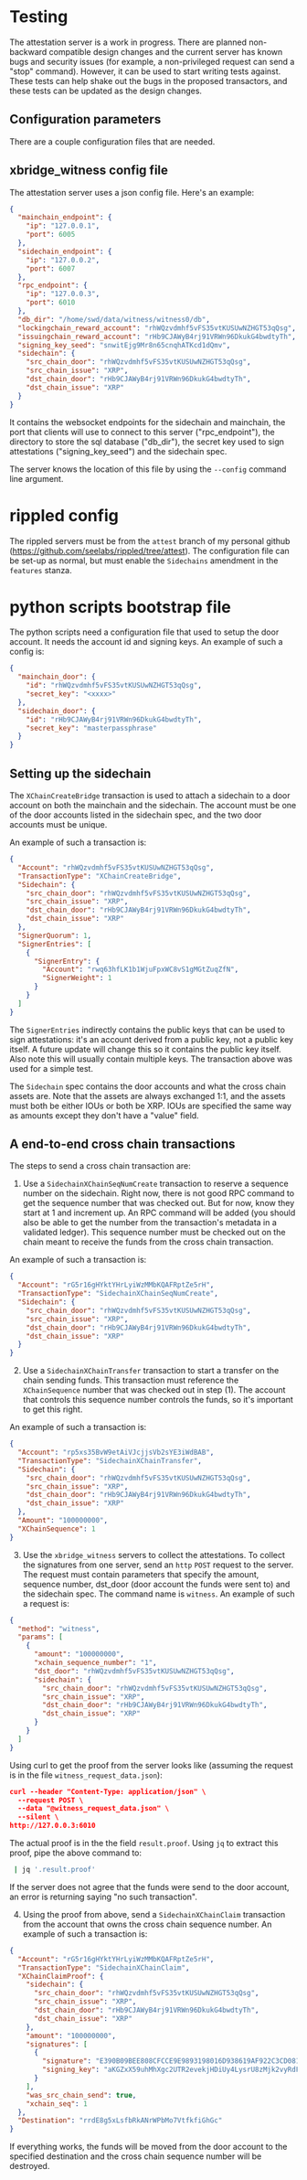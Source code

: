 # Testing

The attestation server is a work in progress. There are planned non-backward
compatible design changes and the current server has known bugs and security
issues (for example, a non-privileged request can send a "stop" command).
However, it can be used to start writing tests against. These tests can help
shake out the bugs in the proposed transactors, and these tests can be updated
as the design changes.


## Configuration parameters

There are a couple configuration files that are needed. 


## xbridge_witness config file
The attestation server uses a json config file. Here's an example:

```json
{
  "mainchain_endpoint": {
    "ip": "127.0.0.1",
    "port": 6005
  },
  "sidechain_endpoint": {
    "ip": "127.0.0.2",
    "port": 6007
  },
  "rpc_endpoint": {
    "ip": "127.0.0.3",
    "port": 6010
  },
  "db_dir": "/home/swd/data/witness/witness0/db",
  "lockingchain_reward_account": "rhWQzvdmhf5vFS35vtKUSUwNZHGT53qQsg",
  "issuingchain_reward_account": "rHb9CJAWyB4rj91VRWn96DkukG4bwdtyTh",
  "signing_key_seed": "snwitEjg9Mr8n65cnqhATKcd1dQmv",
  "sidechain": {
    "src_chain_door": "rhWQzvdmhf5vFS35vtKUSUwNZHGT53qQsg",
    "src_chain_issue": "XRP",
    "dst_chain_door": "rHb9CJAWyB4rj91VRWn96DkukG4bwdtyTh",
    "dst_chain_issue": "XRP"
  }
}
```

It contains the websocket endpoints for the sidechain and mainchain, the port
that clients will use to connect to this server ("rpc_endpoint"), the directory
to store the sql database ("db_dir"), the secret key used to sign attestations
("signing_key_seed") and the sidechain spec.

The server knows the location of this file by using the `--config` command line
argument.

# rippled config 

The rippled servers must be from the `attest` branch of my personal github
(https://github.com/seelabs/rippled/tree/attest). The configuration file can be
set-up as normal, but must enable the `Sidechains` amendment in the `features`
stanza.

# python scripts bootstrap file

The python scripts need a configuration file that used to setup the door
account. It needs the account id and signing keys. An example of such a config
is:

```json
{
  "mainchain_door": {
    "id": "rhWQzvdmhf5vFS35vtKUSUwNZHGT53qQsg",
    "secret_key": "<xxxx>"
  },
  "sidechain_door": {
    "id": "rHb9CJAWyB4rj91VRWn96DkukG4bwdtyTh",
    "secret_key": "masterpassphrase"
  }
}
```

## Setting up the sidechain 

The `XChainCreateBridge` transaction is used to attach a sidechain to a door
account on both the mainchain and the sidechain. The account must be one of the
door accounts listed in the sidechain spec, and the two door accounts must be
unique.

An example of such a transaction is:

```json
{
  "Account": "rhWQzvdmhf5vFS35vtKUSUwNZHGT53qQsg",
  "TransactionType": "XChainCreateBridge",
  "Sidechain": {
    "src_chain_door": "rhWQzvdmhf5vFS35vtKUSUwNZHGT53qQsg",
    "src_chain_issue": "XRP",
    "dst_chain_door": "rHb9CJAWyB4rj91VRWn96DkukG4bwdtyTh",
    "dst_chain_issue": "XRP"
  },
  "SignerQuorum": 1,
  "SignerEntries": [
    {
      "SignerEntry": {
        "Account": "rwq63hfLK1b1WjuFpxWC8vS1gMGtZuqZfN",
        "SignerWeight": 1
      }
    }
  ]
}
```

The `SignerEntries` indirectly contains the public keys that can be used to sign
attestations: it's an account derived from a public key, not a public key
itself. A future update will change this so it contains the public key itself.
Also note this will usually contain multiple keys. The transaction above was
used for a simple test.

The `Sidechain` spec contains the door accounts and what the cross chain assets
are. Note that the assets are always exchanged 1:1, and the assets must both be
either IOUs or both be XRP. IOUs are specified the same way as amounts except
they don't have a "value" field.

## A end-to-end cross chain transactions

The steps to send a cross chain transaction are:

1) Use a `SidechainXChainSeqNumCreate` transaction to reserve a sequence number
on the sidechain. Right now, there is not good RPC command to get the sequence
number that was checked out. But for now, know they start at 1 and increment up.
An RPC command will be added (you should also be able to get the number from the
transaction's metadata in a validated ledger). This sequence number must be
checked out on the chain meant to receive the funds from the cross chain
transaction.

An example of such a transaction is:
```json
{
  "Account": "rG5r16gHYktYHrLyiWzMMbKQAFRptZe5rH",
  "TransactionType": "SidechainXChainSeqNumCreate",
  "Sidechain": {
    "src_chain_door": "rhWQzvdmhf5vFS35vtKUSUwNZHGT53qQsg",
    "src_chain_issue": "XRP",
    "dst_chain_door": "rHb9CJAWyB4rj91VRWn96DkukG4bwdtyTh",
    "dst_chain_issue": "XRP"
  }
}
```

2) Use a `SidechainXChainTransfer` transaction to start a transfer on the chain
sending funds. This transaction must reference the `XChainSequence` number that
was checked out in step (1). The account that controls this sequence number
controls the funds, so it's important to get this right.

An example of such a transaction is:

```json
{
  "Account": "rp5xs35BvW9etAiVJcjjsVb2sYE3iWdBAB",
  "TransactionType": "SidechainXChainTransfer",
  "Sidechain": {
    "src_chain_door": "rhWQzvdmhf5vFS35vtKUSUwNZHGT53qQsg",
    "src_chain_issue": "XRP",
    "dst_chain_door": "rHb9CJAWyB4rj91VRWn96DkukG4bwdtyTh",
    "dst_chain_issue": "XRP"
  },
  "Amount": "100000000",
  "XChainSequence": 1
}
```

3) Use the `xbridge_witness` servers to collect the attestations. To collect the
signatures from one server, send an `http` `POST` request to the server. The
request must contain parameters that specify the amount, sequence number,
dst_door (door account the funds were sent to) and the sidechain spec. The
command name is `witness`. An example of such a request is:

```json
{
  "method": "witness",
  "params": [
    {
      "amount": "100000000",
      "xchain_sequence_number": "1",
      "dst_door": "rhWQzvdmhf5vFS35vtKUSUwNZHGT53qQsg",
      "sidechain": {
        "src_chain_door": "rhWQzvdmhf5vFS35vtKUSUwNZHGT53qQsg",
        "src_chain_issue": "XRP",
        "dst_chain_door": "rHb9CJAWyB4rj91VRWn96DkukG4bwdtyTh",
        "dst_chain_issue": "XRP"
      }
    }
  ]
}
```

Using curl to get the proof from the server looks like (assuming the request is
in the file `witness_request_data.json`):
```json
curl --header "Content-Type: application/json" \
  --request POST \
  --data "@witness_request_data.json" \
  --silent \
http://127.0.0.3:6010
```

The actual proof is in the the field `result.proof`. Using `jq` to extract this
proof, pipe the above command to:

```bash
 | jq '.result.proof'
```

If the server does not agree that the funds were send to the door account, an
error is returning saying "no such transaction".

4) Using the proof from above, send a `SidechainXChainClaim` transaction from
the account that owns the cross chain sequence number. An example of such a transaction is:

```json
{
  "Account": "rG5r16gHYktYHrLyiWzMMbKQAFRptZe5rH",
  "TransactionType": "SidechainXChainClaim",
  "XChainClaimProof": {
    "sidechain": {
      "src_chain_door": "rhWQzvdmhf5vFS35vtKUSUwNZHGT53qQsg",
      "src_chain_issue": "XRP",
      "dst_chain_door": "rHb9CJAWyB4rj91VRWn96DkukG4bwdtyTh",
      "dst_chain_issue": "XRP"
    },
    "amount": "100000000",
    "signatures": [
      {
        "signature": "E390B09BEE808CFCCE9E9893198016D938619AF922C3CD081747F47712C996054B0D735DF6F11E1E98A2DED40075328A610C659C39E7E02B38CD9FDB9134A90A",
        "signing_key": "aKGZxX59uhMhXgc2UTR2evekjHDiUy4LysrU8zMjk2vyRdFPLYi9"
      }
    ],
    "was_src_chain_send": true,
    "xchain_seq": 1
  },
  "Destination": "rrdE8g5xLsfbRkANrWPbMo7VtfkfiGhGc"
}
```

If everything works, the funds will be moved from the door account to the
specified destination and the cross chain sequence number will be destroyed.
